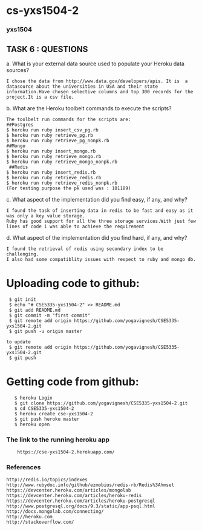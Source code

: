 # cs-yxs1504-2
### yxs1504

TASK 6 : QUESTIONS
-----------


a. What is your external data source used to populate your Heroku data sources? 

    I chose the data from http://www.data.gov/developers/apis. It is  a datasource about the universities in USA and their state information.Have chosen selective columns and top 300 records for the project.It is a csv file.
    
b. What are the Heroku toolbelt commands to execute the scripts? 

    The toolbelt run commands for the scripts are:
    ##Postgres
    $ heroku run ruby insert_csv_pg.rb
    $ heroku run ruby retrieve_pg.rb
    $ heroku run ruby retrieve_pg_nonpk.rb
    ##Mongo
    $ heroku run ruby insert_mongo.rb
    $ heroku run ruby retrieve_mongo.rb
    $ heroku run ruby retrieve_mongo_nonpk.rb
     ##Redis
    $ heroku run ruby insert_redis.rb
    $ heroku run ruby retrieve_redis.rb
    $ heroku run ruby retrieve_redis_nonpk.rb
    (For testing purpose the pk used was : 101189)

c. What aspect of the implementation did you find easy, if any, and why? 

    I found the task of inserting data in redis to be fast and easy as it was only a key value storage.
    Ruby has good support for all the three storage services.With just few lines of code i was able to achieve the requirement

d. What aspect of the implementation did you find hard, if any, and why? 

    I found the retrieval of redis using secondary index to be challenging.
    I also had some compatiblity issues with respect to ruby and mongo db.

# Uploading code to github:

     $ git init
     $ echo "# CSE5335-yxs1504-2" >> README.md
     $ git add README.md
     $ git commit -m "first commit"
     $ git remote add origin https://github.com/yogavignesh/CSE5335-yxs1504-2.git
     $ git push -u origin master 
     
    to update
     $ git remote add origin https://github.com/yogavignesh/CSE5335-yxs1504-2.git
     $ git push
    
    

# Getting code from github:

       $ heroku Login
       $ git clone https://github.com/yogavignesh/CSE5335-yxs1504-2.git
       $ cd CSE5335-yxs1504-2
       $ heroku create cse-yxs1504-2
       $ git push heroku master
       $ heroku open
       
### The link to the running heroku app

        https://cse-yxs1504-2.herokuapp.com/
        
### References

    http://redis.io/topics/indexes
    http://www.rubydoc.info/github/ezmobius/redis-rb/Redis%3Ahmset
    https://devcenter.heroku.com/articles/mongolab
    https://devcenter.heroku.com/articles/heroku-redis
    https://devcenter.heroku.com/articles/heroku-postgresql
    http://www.postgresql.org/docs/9.3/static/app-psql.html
    http://docs.mongolab.com/connecting/
    http://heroku.com
    http://stackoverflow.com/
        
